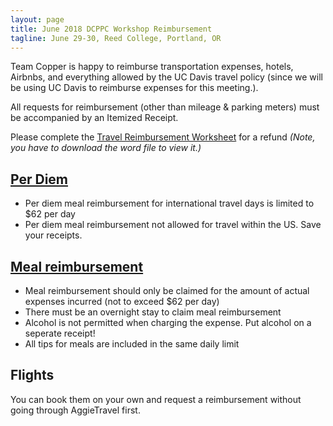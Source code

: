 ```yaml
---
layout: page
title: June 2018 DCPPC Workshop Reimbursement
tagline: June 29-30, Reed College, Portland, OR
---
```


Team Copper is happy to reimburse transportation expenses, hotels, Airbnbs, 
and everything allowed by the UC Davis travel policy 
(since we will be using UC Davis to reimburse expenses for this meeting.). 

All requests for reimbursement (other than mileage & parking meters)
must be accompanied by an Itemized Receipt.

Please complete the [Travel Reimbursement Worksheet](https://github.com/dcppc/2018-may-workshop/raw/master/reimbursements/Travel%20Reimbursement%20Worksheet.doc) for a refund _(Note, you have to download the word file to view it.)_  

## [Per Diem](https://afs.ucdavis.edu/our_services/travel-e-entertainment/foreign-travel/per-diem.html)

- Per diem meal reimbursement for international travel days is limited to $62 per day
- Per diem meal reimbursement not allowed for travel within the US. Save your receipts.

## [Meal reimbursement](https://afs.ucdavis.edu/our_services/travel-e-entertainment/foreign-travel/per-diem.html)

- Meal reimbursement should only be claimed for the amount of actual expenses incurred (not to exceed $62 per day)
- There must be an overnight stay to claim meal reimbursement
- Alcohol is not permitted when charging the expense. Put alcohol on a seperate receipt!
- All tips for meals are included in the same daily limit

## Flights

You can book them on your own and request a reimbursement without going through AggieTravel first. 

